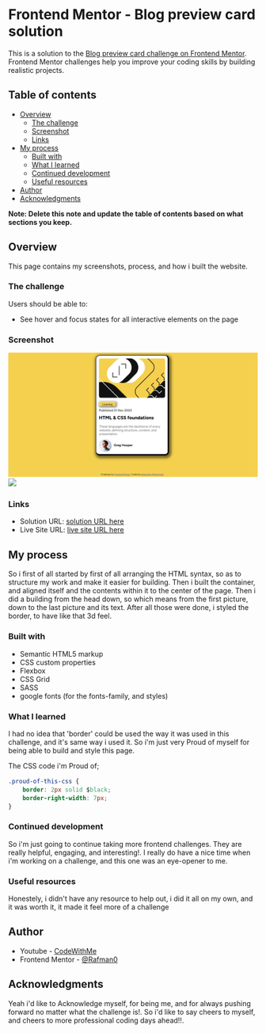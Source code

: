 # Frontend Mentor - Blog preview card solution

This is a solution to the [Blog preview card challenge on Frontend Mentor](https://www.frontendmentor.io/challenges/blog-preview-card-ckPaj01IcS). Frontend Mentor challenges help you improve your coding skills by building realistic projects. 

## Table of contents

- [Overview](#overview)
  - [The challenge](#the-challenge)
  - [Screenshot](#screenshot)
  - [Links](#links)
- [My process](#my-process)
  - [Built with](#built-with)
  - [What I learned](#what-i-learned)
  - [Continued development](#continued-development)
  - [Useful resources](#useful-resources)
- [Author](#author)
- [Acknowledgments](#acknowledgments)

**Note: Delete this note and update the table of contents based on what sections you keep.**

## Overview

This page contains my screenshots, process, and how i built the website.

### The challenge

Users should be able to:

- See hover and focus states for all interactive elements on the page

### Screenshot

![This is my preview image](preview.png)
![](./screenshot.jpg)

### Links

- Solution URL: [solution URL here](https://www.frontendmentor.io/solutions/blog-preview-card-P92aSQ8TRw)
- Live Site URL: [live site URL here](https://rafman0.github.io/blog-preview-card/)

## My process

So i first of all started by first of all arranging the HTML syntax, so as to structure my work and make it easier for building.
Then i built the container, and aligned itself and the contents within it to the center of the page.
Then i did a building from the head down, so which means from the first picture, down to the last picture and its text.
After all those were done, i styled the border, to have like that 3d feel.

### Built with

- Semantic HTML5 markup
- CSS custom properties
- Flexbox
- CSS Grid
- SASS
- google fonts (for the fonts-family, and styles)


### What I learned

I had no idea that 'border' could be used the way it was used in this challenge, and it's same way i used it.
So i'm just very Proud of myself for being able to build and style this page.


The CSS code i'm Proud of;
```css
.proud-of-this-css {
    border: 2px solid $black;
    border-right-width: 7px;
}
```


### Continued development

So i'm just going to continue taking more frontend challenges. 
They are really helpful, engaging, and interesting!.
I really do have a nice time when i'm working on a challenge, and this one was an eye-opener to me.

### Useful resources
Honestely, i didn't have any resource to help out, i did it all on my own, and it was worth it, it made it feel more of a challenge

## Author

- Youtube - [CodeWithMe](www.youtube.com/@Rafman01)
- Frontend Mentor - [@Rafman0](https://www.frontendmentor.io/profile/Rafman0)


## Acknowledgments

Yeah i'd like to Acknowledge myself, for being me, and for always pushing forward no matter what the challenge is!.
So i'd like to say cheers to myself, and cheers to more professional coding days ahead!!.

